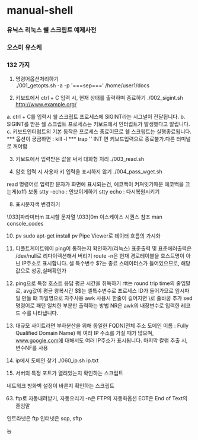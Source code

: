 # manual-shell

### 유닉스 리눅스 쉘 스크립트 예제사전
### 오스미 유스케
### 132 가지

001. 명령어옵션처리하기  
./001_getopts.sh -a -p '===sep===' /home/user1/docs

002. 키보드에서 ctrl + C 입력 시, 현재 상태를 출력하며 종료하기
./002_sigint.sh http://www.example.org/

a. ctrl + C를 입력시 쉘 스크립트 프로세스에 SIGINT라는 시그널이 전달됩니다.
b. SIGINT를 받은 쉘 스크립트 프로세스는 키보드에서 인터럽트가 발생했다고 알립니다.
c. 키보드인터럽트의 기본 동작은 프로세스 종료이므로 쉘 스크립트는 실행종료됩니다.
*** 옵션이 궁금하면 : kill -l
*** trap '' INT 면 키보드입력으로 종료불가.다른 터미널로 꺼야함

003. 키보드에서 입력받은 값을 써서 대화형 처리
./003_read.sh

004. 암호 입력 시 사용자 키 입력을 표시하지 않기
./004_pass_wget.sh

read 명령어로 입력한 문자가 화면에 표시되는건, 에코백이 켜져잇기때문
에코백을 끄는게(off) 보통
stty -echo : 안보이게하기 
stty echo : 다시복원시키기

008. 표시문자색 변경하기

\033[파라미터m 표시할 문자열 \033[0m
이스케이스 시퀀스 참조
man console_codes

010. pv
sudo apt-get install pv
Pipe Viewer로 데이터 흐름의 가시화

055. 디폴트게이트웨이 ping이 통하는지 확인하기(리눅스)
표준출력 및 표준에러출력은 /dev/null로 리다이렉션해서 버리기
route -n은 현재 경로테이블을 호스트명이 아닌 IP주소로 표시합니다.
셀 특수변수 $?는 종료 스테이터스가 들어있으므로, 해당 값으로 성공,실패확인가

057. ping으로 특정 호스트 응답 평균 시간을 취득하기
rtt는 round trip time의 줄임말로, avg값이 평균 왕복시간
$$는 셀특수변수로 프로세스 ID가 들어가므로 임시파일 만들 떄 파일명으로 자주사용
awk 사용시 한줄이 길어지면 \로 줄바꿈 추가
sed 명령어로 패턴 일치한 부분만 출력하는 방법
NR은 awk의 내장변수로 입력한 레코드 수를 나타냅니다.

059. 대규모 사이트라면 부하분산을 위해 동일한 FQDN(전체 주소 도메인 이름 : Fully Qualified Domain Name)
에 여러 IP 주소를 가질 때가 많으며, www.google.com에 대해서도 여러 IP주소가 표시됩니다.
마지막 칼럼 추출 시, 변수NF를 사용

060. ip에서 도메인 찾기
./060_ip.sh ip.txt

061. 서버의 특정 포트가 열려있는지 확인하는 스크립트

네트워크 방화벽 설정이 바른지 확인하는 스크립트

063. ftp로 자동내려받기, 자동오리기
-n은 FTP의 자동화옵션
EOT은 End of Text의 줄임말

인트라넷은 ftp
인터넷은 scp, sftp





능
